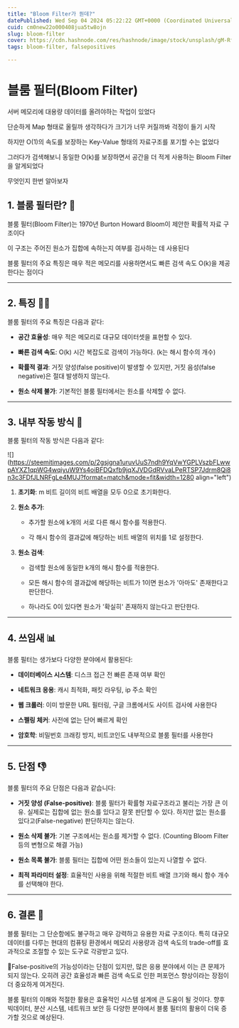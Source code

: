 ```yaml
---
title: "Bloom Filter가 뭔데?"
datePublished: Wed Sep 04 2024 05:22:22 GMT+0000 (Coordinated Universal Time)
cuid: cm0new22o000408jua5tw8ojn
slug: bloom-filter
cover: https://cdn.hashnode.com/res/hashnode/image/stock/unsplash/gM-RfQsZK98/upload/909bcce2fc72b61a267809e0d6a48c7d.jpeg
tags: bloom-filter, falsepositives

---
```


# 블룸 필터(Bloom Filter)

서버 메모리에 대용량 데이터를 올려야하는 작업이 있었다

단순하게 Map 형태로 올릴까 생각하다가 크기가 너무 커질까봐 걱정이 들기 시작

하지만 O(1)의 속도를 보장하는 Key-Value 형태의 자료구조를 포기할 수는 없었다

그러다가 검색해보니 동일한 O(k)를 보장하면서 공간을 더 적게 사용하는 Bloom Filter을 알게되었다

무엇인지 한번 알아보자

## 1\. 블룸 필터란? 🌸

블룸 필터(Bloom Filter)는 1970년 Burton Howard Bloom이 제안한 확률적 자료 구조이다

이 구조는 주어진 원소가 집합에 속하는지 여부를 검사하는 데 사용된다

블룸 필터의 주요 특징은 매우 적은 메모리를 사용하면서도 빠른 검색 속도 O(k)을 제공한다는 점이다

---

## 2\. 특징 🏃‍♂️

블룸 필터의 주요 특징은 다음과 같다:

* **공간 효율성**: 매우 적은 메모리로 대규모 데이터셋을 표현할 수 있다.
    
* **빠른 검색 속도**: O(k) 시간 복잡도로 검색이 가능하다. (k는 해시 함수의 개수)
    
* **확률적 결과**: 거짓 양성(false positive)이 발생할 수 있지만, 거짓 음성(false negative)은 절대 발생하지 않는다.
    
* **원소 삭제 불가**: 기본적인 블룸 필터에서는 원소를 삭제할 수 없다.
    

---

## 3\. 내부 작동 방식 🔧

블룸 필터의 작동 방식은 다음과 같다:

![](https://steemitimages.com/p/2gsjgna1uruvUuS7ndh9YqVwYGPLVszbFLwwpAYXZ1qpWG4wqiyuW9Ys4oiBFDQxfb9jqXJVDGdRVvaLPeRTSP7Jdrm8Qi8n3c3FDfJLNRFgLe4MUJ?format=match&mode=fit&width=1280 align="left")

1. **초기화**: m 비트 길이의 비트 배열을 모두 0으로 초기화한다.
    
2. **원소 추가**:
    
    * 추가할 원소에 k개의 서로 다른 해시 함수를 적용한다.
        
    * 각 해시 함수의 결과값에 해당하는 비트 배열의 위치를 1로 설정한다.
        
3. **원소 검색**:
    
    * 검색할 원소에 동일한 k개의 해시 함수를 적용한다.
        
    * 모든 해시 함수의 결과값에 해당하는 비트가 1이면 원소가 '아마도' 존재한다고 판단한다.
        
    * 하나라도 0이 있다면 원소가 '확실히' 존재하지 않는다고 판단한다.
        

---

## 4\. 쓰임새 📊

블룸 필터는 생가보다 다양한 분야에서 활용된다:

* **데이터베이스 시스템**: 디스크 접근 전 빠른 존재 여부 확인
    
* **네트워크 응용**: 캐시 최적화, 패킷 라우팅, ip 주소 확인
    
* **웹 크롤러**: 이미 방문한 URL 필터링, 구글 크롬에서도 사이트 검사에 사용한다
    
* **스펠링 체커**: 사전에 없는 단어 빠르게 확인
    
* **암호학**: 비밀번호 크래킹 방지, 비트코인도 내부적으로 블룸 필터를 사용한다
    

---

## 5\. 단점 👎

블룸 필터의 주요 단점은 다음과 같습니다:

* **거짓 양성 (False-positive)**: 블룸 필터가 확률형 자료구조라고 불리는 가장 큰 이유. 실제로는 집합에 없는 원소를 있다고 잘못 판단할 수 있다. 하지만 없는 원소를 있다고(False-negative) 판단하지는 않는다.
    
* **원소 삭제 불가**: 기본 구조에서는 원소를 제거할 수 없다. (Counting Bloom Filter 등의 변형으로 해결 가능)
    
* **원소 목록 불가**: 블룸 필터는 집합에 어떤 원소들이 있는지 나열할 수 없다.
    
* **최적 파라미터 설정**: 효율적인 사용을 위해 적절한 비트 배열 크기와 해시 함수 개수를 선택해야 한다.
    

---

## 6\. 결론 🧨

블룸 필터는 그 단순함에도 불구하고 매우 강력하고 유용한 자료 구조이다. 특히 대규모 데이터를 다루는 현대의 컴퓨팅 환경에서 메모리 사용량과 검색 속도의 trade-off를 효과적으로 조절할 수 있는 도구로 각광받고 있다.

False-positive의 가능성이라는 단점이 있지만, 많은 응용 분야에서 이는 큰 문제가 되지 않는다. 오히려 공간 효율성과 빠른 검색 속도로 인한 퍼포먼스 향상이라는 장점이 더 중요하게 여겨진다.

블룸 필터의 이해와 적절한 활용은 효율적인 시스템 설계에 큰 도움이 될 것이다. 향후 빅데이터, 분산 시스템, 네트워크 보안 등 다양한 분야에서 블룸 필터의 활용이 더욱 증가할 것으로 예상된다.